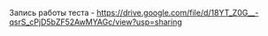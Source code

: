 Запись работы теста - https://drive.google.com/file/d/18YT_Z0G__-qsrS_cPjD5bZF52AwMYAGc/view?usp=sharing
